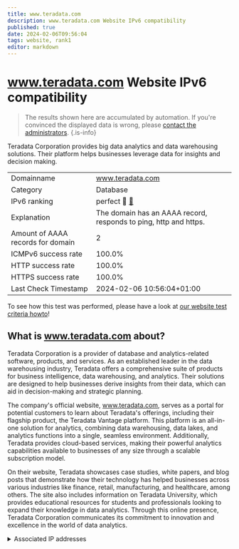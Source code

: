 ```yaml
---
title: www.teradata.com
description: www.teradata.com Website IPv6 compatibility
published: true
date: 2024-02-06T09:56:04
tags: website, rank1
editor: markdown
---
```


# www.teradata.com Website IPv6 compatibility

> The results shown here are accumulated by automation. If you're convinced the displayed data is wrong, please [contact the administrators](/howto/chat). 
{.is-info}

Teradata Corporation provides big data analytics and data warehousing solutions. Their platform helps businesses leverage data for insights and decision making.


|   |   |
| - | - |
| Domainname | www.teradata.com
| Category | Database |
| IPv6 ranking | perfect :1st_place_medal: [🔗](/howto/ranking) |
| Explanation | The domain has an AAAA record, responds to ping, http and https. |
| Amount of AAAA records for domain | 2 |
| ICMPv6 success rate | 100.0%|
| HTTP success rate | 100.0% |
| HTTPS success rate | 100.0% |
| Last Check Timestamp | 2024-02-06 10:56:04+01:00 |

To see how this test was performed, please have a look at [our website test criteria howto](/howto/testcriteria/website)!


## What is www.teradata.com about?
Teradata Corporation is a provider of database and analytics-related software, products, and services. As an established leader in the data warehousing industry, Teradata offers a comprehensive suite of products for business intelligence, data warehousing, and analytics. Their solutions are designed to help businesses derive insights from their data, which can aid in decision-making and strategic planning.

The company's official website, www.teradata.com, serves as a portal for potential customers to learn about Teradata's offerings, including their flagship product, the Teradata Vantage platform. This platform is an all-in-one solution for analytics, combining data warehousing, data lakes, and analytics functions into a single, seamless environment. Additionally, Teradata provides cloud-based services, making their powerful analytics capabilities available to businesses of any size through a scalable subscription model.

On their website, Teradata showcases case studies, white papers, and blog posts that demonstrate how their technology has helped businesses across various industries like finance, retail, manufacturing, and healthcare, among others. The site also includes information on Teradata University, which provides educational resources for students and professionals looking to expand their knowledge in data analytics. Through this online presence, Teradata Corporation communicates its commitment to innovation and excellence in the world of data analytics.



<details>
<summary>Associated IP addresses</summary>

2a02:26f0:3500:14::1724:a259

2a02:26f0:3500:14::1724:a253

</details>

